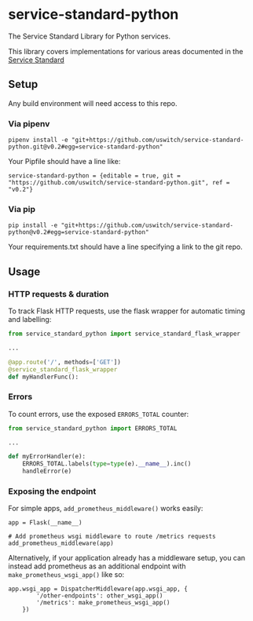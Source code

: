 # service-standard-python
The Service Standard Library for Python services.

This library covers implementations for various areas documented in the [Service Standard](https://github.com/uswitch/service-standard-docs)

## Setup

Any build environment will need access to this repo.

### Via pipenv
```
pipenv install -e "git+https://github.com/uswitch/service-standard-python.git@v0.2#egg=service-standard-python"
```
Your Pipfile should have a line like:
```
service-standard-python = {editable = true, git = "https://github.com/uswitch/service-standard-python.git", ref = "v0.2"}
```
### Via pip
```
pip install -e "git+https://github.com/uswitch/service-standard-python@v0.2#egg=service-standard-python"
```

Your requirements.txt should have a line specifying a link to the git repo.

## Usage

### HTTP requests & duration
To track Flask HTTP requests, use the flask wrapper for automatic timing and labelling:
```python
from service_standard_python import service_standard_flask_wrapper

...

@app.route('/', methods=['GET'])
@service_standard_flask_wrapper
def myHandlerFunc():
```

### Errors
To count errors, use the exposed `ERRORS_TOTAL` counter:
```python
from service_standard_python import ERRORS_TOTAL

...

def myErrorHandler(e):
    ERRORS_TOTAL.labels(type=type(e).__name__).inc()
    handleError(e)
```

### Exposing the endpoint
For simple apps, `add_prometheus_middleware()` works easily:
```
app = Flask(__name__)

# Add prometheus wsgi middleware to route /metrics requests
add_prometheus_middleware(app)
```

Alternatively, if your application already has a middleware setup, you can instead add prometheus as an additional endpoint with `make_prometheus_wsgi_app()` like so:
```
app.wsgi_app = DispatcherMiddleware(app.wsgi_app, {
        '/other-endpoints': other_wsgi_app()
        '/metrics': make_prometheus_wsgi_app()
    })
```
